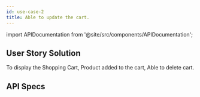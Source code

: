 ```yaml
---
id: use-case-2
title: Able to update the cart.
---
```

import APIDocumentation from '@site/src/components/APIDocumentation';

## User Story Solution
To display the Shopping Cart, Product added to the cart, Able to delete cart.

## API Specs

<APIDocumentation apiKey="DeviceProductOfferingAPI" />
